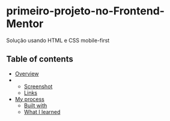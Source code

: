 # primeiro-projeto-no-Frontend-Mentor
Solução usando HTML e CSS mobile-first


## Table of contents 
- [Overview](#overview)
- - [Screenshot](#screenshot)
  - [Links](#links)
- [My process](#my-process)
  - [Built with](#built-with)
  - [What I learned](#what-i-learned)
 
 
